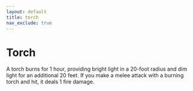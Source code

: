 ```yaml
---
layout: default
title: torch
nav_exclude: true
---
```


# Torch

A torch burns for 1 hour, providing bright light in a 20-foot radius and dim light for an additional 20 feet. If you make a melee attack with a burning torch and hit, it deals 1 fire damage.
